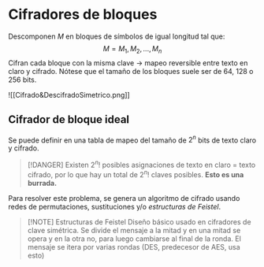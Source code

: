 # Cifradores de bloques

Descomponen $M$ en bloques de símbolos de igual longitud tal que:
$$M = M_1, M_2, ..., M_n$$
Cifran cada bloque con la misma clave -> mapeo reversible entre texto en claro y cifrado. Nótese que el tamaño de los bloques suele ser de 64, 128 o 256 bits.

![[Cifrado&DescifradoSimetrico.png]]

## Cifrador de bloque ideal

Se puede definir en una tabla de mapeo del tamaño de $2^n$ bits de texto claro y cifrado. 

>[!DANGER]
>Existen $2^n!$ posibles asignaciones de texto en claro = texto cifrado, por lo que hay un total de $2^n!$ claves posibles. **Esto es una burrada.**

Para resolver este problema, se genera un algoritmo de cifrado usando redes de permutaciones, sustituciones y/o *estructuras de Feistel*.

>[!NOTE] Estructuras de Feistel
>Diseño básico usado en cifradores de clave simétrica. Se divide el mensaje a la mitad y en una mitad se opera y en la otra no, para luego cambiarse al final de la ronda. El mensaje se itera por varias rondas (DES, predecesor de AES, usa esto)









